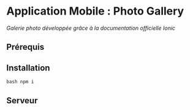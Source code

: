 # Application Mobile : Photo Gallery
*Galerie photo développée grâce à la documentation officielle Ionic*

## Prérequis

## Installation

`` bash
npm i
``

## Serveur
